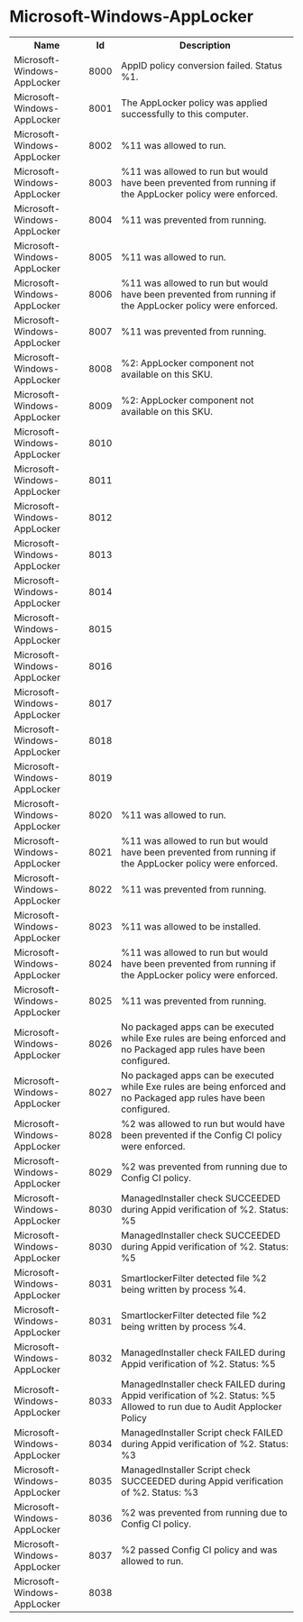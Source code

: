 # Microsoft-Windows-AppLocker

<table>
<colgroup><col/><col/><col/></colgroup>
<tr><th>Name</th><th>Id</th><th>Description</th></tr>
<tr><td>Microsoft-Windows-AppLocker</td><td>8000</td><td>AppID policy conversion failed. Status %1.</td></tr>
<tr><td>Microsoft-Windows-AppLocker</td><td>8001</td><td>The AppLocker policy was applied successfully to this computer.</td></tr>
<tr><td>Microsoft-Windows-AppLocker</td><td>8002</td><td>%11 was allowed to run.</td></tr>
<tr><td>Microsoft-Windows-AppLocker</td><td>8003</td><td>%11 was allowed to run but would have been prevented from running if the AppLocker policy were enforced.</td></tr>
<tr><td>Microsoft-Windows-AppLocker</td><td>8004</td><td>%11 was prevented from running.</td></tr>
<tr><td>Microsoft-Windows-AppLocker</td><td>8005</td><td>%11 was allowed to run.</td></tr>
<tr><td>Microsoft-Windows-AppLocker</td><td>8006</td><td>%11 was allowed to run but would have been prevented from running if the AppLocker policy were enforced.</td></tr>
<tr><td>Microsoft-Windows-AppLocker</td><td>8007</td><td>%11 was prevented from running.</td></tr>
<tr><td>Microsoft-Windows-AppLocker</td><td>8008</td><td>%2: AppLocker component not available on this SKU.</td></tr>
<tr><td>Microsoft-Windows-AppLocker</td><td>8009</td><td>%2: AppLocker component not available on this SKU.</td></tr>
<tr><td>Microsoft-Windows-AppLocker</td><td>8010</td><td></td></tr>
<tr><td>Microsoft-Windows-AppLocker</td><td>8011</td><td></td></tr>
<tr><td>Microsoft-Windows-AppLocker</td><td>8012</td><td></td></tr>
<tr><td>Microsoft-Windows-AppLocker</td><td>8013</td><td></td></tr>
<tr><td>Microsoft-Windows-AppLocker</td><td>8014</td><td></td></tr>
<tr><td>Microsoft-Windows-AppLocker</td><td>8015</td><td></td></tr>
<tr><td>Microsoft-Windows-AppLocker</td><td>8016</td><td></td></tr>
<tr><td>Microsoft-Windows-AppLocker</td><td>8017</td><td></td></tr>
<tr><td>Microsoft-Windows-AppLocker</td><td>8018</td><td></td></tr>
<tr><td>Microsoft-Windows-AppLocker</td><td>8019</td><td></td></tr>
<tr><td>Microsoft-Windows-AppLocker</td><td>8020</td><td>%11 was allowed to run.</td></tr>
<tr><td>Microsoft-Windows-AppLocker</td><td>8021</td><td>%11 was allowed to run but would have been prevented from running if the AppLocker policy were enforced.</td></tr>
<tr><td>Microsoft-Windows-AppLocker</td><td>8022</td><td>%11 was prevented from running.</td></tr>
<tr><td>Microsoft-Windows-AppLocker</td><td>8023</td><td>%11 was allowed to be installed.</td></tr>
<tr><td>Microsoft-Windows-AppLocker</td><td>8024</td><td>%11 was allowed to run but would have been prevented from running if the AppLocker policy were enforced.</td></tr>
<tr><td>Microsoft-Windows-AppLocker</td><td>8025</td><td>%11 was prevented from running.</td></tr>
<tr><td>Microsoft-Windows-AppLocker</td><td>8026</td><td>No packaged apps can be executed while Exe rules are being enforced and no Packaged app rules have been configured.</td></tr>
<tr><td>Microsoft-Windows-AppLocker</td><td>8027</td><td>No packaged apps can be executed while Exe rules are being enforced and no Packaged app rules have been configured.</td></tr>
<tr><td>Microsoft-Windows-AppLocker</td><td>8028</td><td>%2 was allowed to run but would have been prevented if the Config CI policy were enforced.</td></tr>
<tr><td>Microsoft-Windows-AppLocker</td><td>8029</td><td>%2 was prevented from running due to Config CI policy.</td></tr>
<tr><td>Microsoft-Windows-AppLocker</td><td>8030</td><td>ManagedInstaller check SUCCEEDED during Appid verification of
%2.
Status: %5</td></tr>
<tr><td>Microsoft-Windows-AppLocker</td><td>8030</td><td>ManagedInstaller check SUCCEEDED during Appid verification of
%2.
Status: %5</td></tr>
<tr><td>Microsoft-Windows-AppLocker</td><td>8031</td><td>SmartlockerFilter detected file %2 being written by process %4.</td></tr>
<tr><td>Microsoft-Windows-AppLocker</td><td>8031</td><td>SmartlockerFilter detected file %2 being written by process %4.</td></tr>
<tr><td>Microsoft-Windows-AppLocker</td><td>8032</td><td>ManagedInstaller check FAILED during Appid verification of
%2.
Status: %5</td></tr>
<tr><td>Microsoft-Windows-AppLocker</td><td>8033</td><td>ManagedInstaller check FAILED during Appid verification of
%2.
Status: %5
Allowed to run due to Audit Applocker Policy </td></tr>
<tr><td>Microsoft-Windows-AppLocker</td><td>8034</td><td>ManagedInstaller Script check FAILED during Appid verification of
%2.
Status: %3</td></tr>
<tr><td>Microsoft-Windows-AppLocker</td><td>8035</td><td>ManagedInstaller Script check SUCCEEDED during Appid verification of
%2.
Status: %3</td></tr>
<tr><td>Microsoft-Windows-AppLocker</td><td>8036</td><td>%2 was prevented from running due to Config CI policy.</td></tr>
<tr><td>Microsoft-Windows-AppLocker</td><td>8037</td><td>%2 passed Config CI policy and was allowed to run.</td></tr>
<tr><td>Microsoft-Windows-AppLocker</td><td>8038</td><td></td></tr>
</table>
